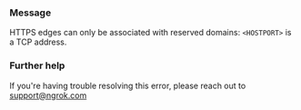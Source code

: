 
### Message
HTTPS edges can only be associated with reserved domains: <code>&lt;HOSTPORT&gt;</code> is a TCP address.

### Further help
If you're having trouble resolving this error, please reach out to [support@ngrok.com](mailto:support@ngrok.com?subject=Help%20with%20ERR_NGROK_7121)

